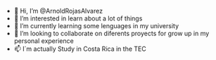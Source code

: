 - 👋 Hi, I’m @ArnoldRojasAlvarez
- 👀 I’m interested in learn about a lot of things 
- 🌱 I’m currently learning some lenguages in my university 
- 💞️ I’m looking to collaborate on diferents proyects for grow up in my personal experience 
- 📫 I´m actually Study in Costa Rica in the TEC 

<!---
ArnoldRojasAlvarez/ArnoldRojasAlvarez is a ✨ special ✨ repository because its `README.md` (this file) appears on your GitHub profile.
You can click the Preview link to take a look at your changes.
--->
